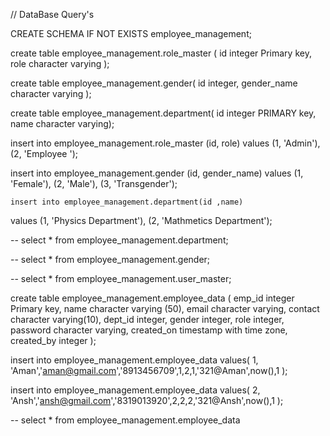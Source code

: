 // DataBase Query's

CREATE SCHEMA IF NOT EXISTS employee_management;

create table employee_management.role_master (
  id integer Primary key,
  role character varying
);

create table employee_management.gender(
id integer,
gender_name character varying
);

 create table employee_management.department(
	id integer PRIMARY key,
	name character varying);



insert into employee_management.role_master (id, role)
values 
  (1, 'Admin'),
  (2, 'Employee ');



insert into employee_management.gender (id, gender_name)
values 
  (1, 'Female'),
  (2, 'Male'),
  (3, 'Transgender');

    insert into employee_management.department(id ,name)
  values (1, 'Physics Department'),
  (2, 'Mathmetics Department');
  

 -- select * from employee_management.department;

--  select * from employee_management.gender;

 -- select * from employee_management.user_master;




create table employee_management.employee_data (
  emp_id integer Primary key,
  name character varying (50),
  email character varying,
  contact character varying(10),
  dept_id integer,
  gender integer,
  role integer,
  password character varying,
  created_on timestamp with time zone,
  created_by integer
  );

  insert into employee_management.employee_data values(
1, 'Aman','aman@gmail.com','8913456709',1,2,1,'321@Aman',now(),1 );

  insert into employee_management.employee_data values(
2, 'Ansh','ansh@gmail.com','8319013920',2,2,2,'321@Ansh',now(),1 );


-- select * from employee_management.employee_data


  